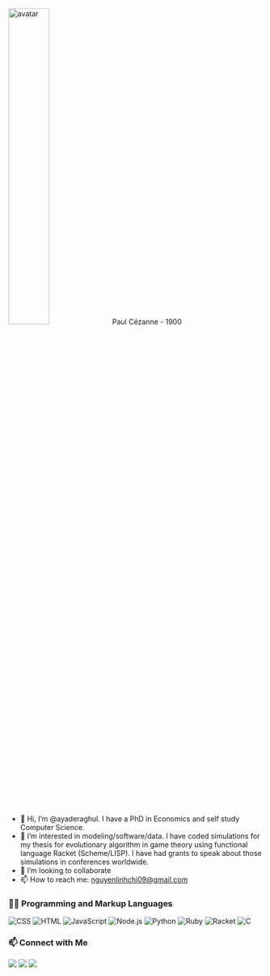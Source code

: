 <!-- <img alt="avatar" src="https://raw.githubusercontent.com/ayaderaghul/ayaderaghul/c5b39d4d7e7c5f64f3d5c41e20077020c4c4a3de/ReadyPlayerMe-Avatar.jpeg" style="width:40%;height=40%"> -->

<img alt="avatar" src="https://upload.wikimedia.org/wikipedia/commons/0/06/Paul_Cezanne_Apples_and_Oranges.jpg" style="width:40%;height=40%">
Paul Cézanne - 1900

<br>
<br>

- 👋 Hi, I’m @ayaderaghul. I have a PhD in Economics and self study Computer Science.
- 👀 I’m interested in modeling/software/data. I have coded simulations for my thesis for evolutionary algorithm in game theory using functional language Racket (Scheme/LISP). I have had grants to speak about those simulations in conferences worldwide.
- 💞️ I’m looking to collaborate 
- 📫 How to reach me: nguyenlinhchi09@gmail.com
  
  
<h3>👨‍💻 Programming and Markup Languages</h3>

<p>
    <img alt="CSS" src="https://img.shields.io/badge/CSS-1572B6.svg?logo=css3&logoColor=white">
    <img alt="HTML" src="https://img.shields.io/badge/HTML-E34F26.svg?logo=html5&logoColor=white">
    <img alt="JavaScript" src="https://img.shields.io/badge/JavaScript-F7DF1E.svg?logo=javascript&logoColor=black">
    <img alt="Node.js" src="https://img.shields.io/badge/Node.js-43853D.svg?logo=node.js&logoColor=white">
    <img alt="Python" src="https://img.shields.io/badge/python-3670A0?&logo=python&logoColor=ffdd54">
    <img alt="Ruby" src="https://img.shields.io/badge/Ruby-43853D.svg?logo=ruby&logoColor=white&color=red">
    <img alt="Racket" src="https://img.shields.io/badge/Racket-43853D.svg?logo=racket&logoColor=white&color=blue">
    <img alt="C" src="https://img.shields.io/badge/C-43853D.svg?&logoColor=white&color=red">
</p>


<h3>📫 Connect with Me</h3>
<p>
<a href="https://www.linkedin.com/in/linh-chi-n-371139180/" rel="nofollow"><img src="https://camo.githubusercontent.com/87d5d116fc21c9c18b4372b5e97e59c68555790411ae7e4da6b8adf30be14194/68747470733a2f2f696d672e736869656c64732e696f2f62616467652f2d4c696e6b6564496e2d3030373762353f7374796c653d666f722d7468652d6261646765266c6f676f3d4c696e6b6564496e266c6f676f436f6c6f723d7768697465" data-canonical-src="https://img.shields.io/badge/-LinkedIn-0077b5?&amp;logo=LinkedIn&amp;logoColor=white" style="max-width: 100%;"></a>
<a href="https://stackoverflow.com/users/5672673/linh-chi-nguyen" rel="nofollow"><img src="https://img.shields.io/badge/Stack_Overflow-FE7A16?style=for-the-badge&logo=stack-overflow&logoColor=white" data-canonical-src="https://img.shields.io/badge/-StackOverFLow-0077b5?&amp;logo=StackOverFlow&amp;logoColor=white&color=orange" style="max-width: 100%;"></a>
<a href="https://twitter.com/ayaderaghul" rel="nofollow"><img src="https://camo.githubusercontent.com/72b90db8b403b8087e20699857f05cb0a201f2ddfa8439783d3ef17cee0eea02/68747470733a2f2f696d672e736869656c64732e696f2f62616467652f2d547769747465722d3144413146323f7374796c653d666f722d7468652d6261646765266c6f676f3d54776974746572266c6f676f436f6c6f723d7768697465" data-canonical-src="https://img.shields.io/badge/-Twitter-0077b5?&amp;logo=Twitter&amp;logoColor=white&color=informational" style="max-width: 100%;"></a>
</p>

<!---
ayaderaghul/ayaderaghul is a ✨ special ✨ repository because its `README.md` (this file) appears on your GitHub profile.
You can click the Preview link to take a look at your changes.
--->

